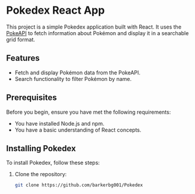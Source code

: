 # Pokedex React App

This project is a simple Pokedex application built with React. It uses the [PokeAPI](https://pokeapi.co) to fetch information about Pokémon and display it in a searchable grid format.

## Features

- Fetch and display Pokémon data from the PokeAPI.
- Search functionality to filter Pokémon by name.

## Prerequisites

Before you begin, ensure you have met the following requirements:
- You have installed Node.js and npm.
- You have a basic understanding of React concepts.

## Installing Pokedex

To install Pokedex, follow these steps:

1. Clone the repository:
   ```bash
   git clone https://github.com/barkerbg001/Pokedex
   ```